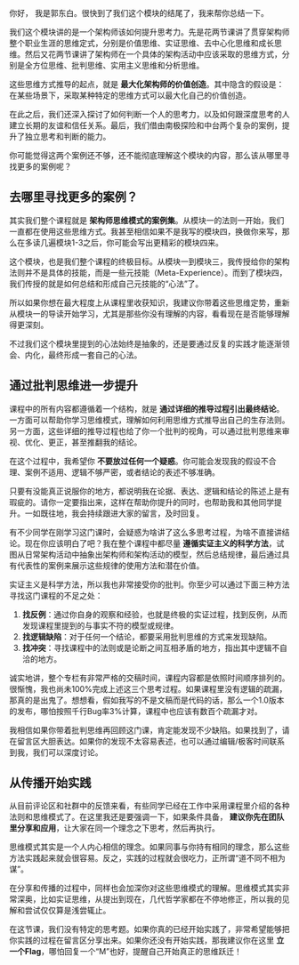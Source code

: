 你好， 我是郭东白。很快到了我们这个模块的结尾了，我来帮你总结一下。

我们这个模块讲的是一个架构师该如何提升思考力。先是花两节课讲了贯穿架构师整个职业生涯的思维定式，分别是价值思维、实证思维、去中心化思维和成长思维。然后又花两节课讲了架构师在一个具体的架构活动中应该采取的思维方式，分别是全方位思维、批判思维、实用主义思维和分析思维。

这些思维方式推导的起点，就是 **最大化架构师的价值创造**。其中隐含的假设是：在某些场景下，采取某种特定的思维方式可以最大化自己的价值创造。

在此之后，我们还深入探讨了如何判断一个人的思考力，以及如何跟深度思考的人建立长期的友谊和信任关系。最后，我们借由南极探险和中台两个复杂的案例，提升了独立思考和判断的能力。

你可能觉得这两个案例还不够，还不能彻底理解这个模块的内容，那么该从哪里寻找更多的案例呢？

## 去哪里寻找更多的案例？

其实我们整个课程就是 **架构师思维模式的案例集**。从模块一的法则一开始，我们一直都在使用这些思维方式。我甚至相信如果不是我写的模块四，换做你来写，那么在多读几遍模块1-3之后，你可能会写出更精彩的模块四来。

这个模块，也是我们整个课程的终极目标。从模块一到模块三，我传授给你的架构法则并不是具体的技能，而是一些元技能（Meta-Experience）。而到了模块四，我们传授的就是如何总结和形成自己元技能的“心法”了。

所以如果你想在最大程度上从课程里收获知识，我建议你带着这些思维定势，重新从模块一的导读开始学习，尤其是那些你没有理解的内容，看看现在是否能够理解得更深刻。

不过我们这个模块里提到的心法始终是抽象的，还是要通过反复的实践才能逐渐领会、内化，最终形成一套自己的心法。

## 通过批判思维进一步提升

课程中的所有内容都遵循着一个结构，就是 **通过详细的推导过程引出最终结论**。一方面可以帮助你学习思维模式，理解如何利用思维方式推导出自己的生存法则。另一方面，这些详细的推导过程也给了你一个批判的视角，可以通过批判思维来审视、优化、更正，甚至推翻我的结论。

在这个过程中，我希望你 **不要放过任何一个疑惑**。你可能会发现我的假设不合理、案例不适用、逻辑不够严密，或者结论的表述不够准确。

只要有没能真正说服你的地方，都说明我在论据、表达、逻辑和结论的陈述上是有瑕疵的。请你一定要指出来，这样在帮助你提升的同时，也帮助我和其他同学提升。一如既往地，我会持续跟进大家的留言，及时回复。

有不少同学在刚学习这门课时，会疑惑为啥讲了这么多思考过程，为啥不直接讲结论。现在你应该明白了吧？我在整个课程中都尽量 **遵循实证主义的科学方法**，试图从日常架构活动中抽象出架构师和架构活动的模型，然后总结规律，最后通过具有代表性的案例来展示这些规律的使用方法和潜在价值。

实证主义是科学方法，所以我也非常接受你的批判。你至少可以通过下面三种方法寻找这门课程的不足之处：

1. **找反例**：通过你自身的观察和经验，也就是终极的实证过程，找到反例，从而发现课程里提到的与事实不符的模型或规律。
2. **找逻辑缺陷**：对于任何一个结论，都要采用批判思维的方式来发现缺陷。
3. **找冲突**：寻找课程中的法则或是论断之间互相矛盾的地方，指出其中逻辑不自洽的地方。

诚实地讲，整个专栏有非常严格的交稿时间，课程内容都是依照时间顺序排列的。很惭愧，我也尚未100%完成上述这三个思考过程。如果课程里没有逻辑的疏漏，那真的是出鬼了。想想看，假如我写的不是文稿而是代码的话，那么一个1.0版本的发布，哪怕按照千行Bug率3%计算，课程中也应该有数百个疏漏才对。

我相信如果你带着批判思维再回顾这门课，肯定能发现不少缺陷。如果找到了，请在留言区大胆表达。如果你的发现不太容易表述，也可以通过编辑/极客时间联系到我，我们可以深度讨论。

## 从传播开始实践

从目前评论区和社群中的反馈来看，有些同学已经在工作中采用课程里介绍的各种法则和思维模式了。在这里我还是要强调一下，如果条件具备， **建议你先在团队里分享和应用**，让大家在同一个理念之下思考，然后再执行。

思维模式其实是一个人内心相信的理念。如果同事与你持有相同的理念，那么这些方法实践起来就会很容易。反之，实践的过程就会很吃力，正所谓“道不同不相为谋”。

在分享和传播的过程中，同样也会加深你对这些思维模式的理解。思维模式其实非常深奥，比如实证思维，从提出到现在，几代哲学家都在不停地修正，所以我的见解和尝试仅仅算是浅尝辄止。

在这节课，我们没有特定的思考题。如果你真的已经开始实践了，非常希望能够把你实践的过程在留言区分享出来。如果你还没有开始实践，那我建议你在这里 **立一个Flag**，哪怕回复一个“M”也好，提醒自己开始真正的思维跃迁！